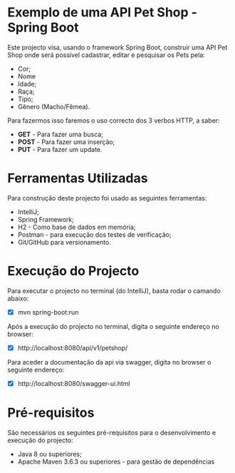 # Exemplo de uma API Pet Shop - Spring Boot
Este projecto visa, usando o framework Spring Boot, construir uma API Pet Shop onde será possível cadastrar, editar e pesquisar os Pets pela:
  - Cor;
  - Nome
  - Idade;
  - Raça;
  - Tipo;
  - Gênero (Macho/Fêmea).
 
 Para fazermos isso faremos o uso correcto dos 3 verbos HTTP, a saber:
  - **GET** - Para fazer uma busca;
  - **POST** - Para fazer uma inserção;
  - **PUT** - Para fazer um update.
 
# Ferramentas Utilizadas
Para construção deste projecto foi usado as seguintes ferramentas:

  - IntelliJ;
  - Spring Framework;
  - H2 - Como base de dados em memória;
  - Postman - para execução dos testes de verificação;
  - Git/GitHub para versionamento.

# Execução do Projecto
Para executar o projecto no terminal (do IntelliJ), basta rodar o camando abaixo:
  - [x] mvn spring-boot:run

Após a execução do projecto no terminal, digita o seguinte endereço no browser:
  - [x] http://localhost:8080/api/v1/petshop/

Para aceder a documentação da api via swagger, digita no browser o seguinte endereço:
  - [x] http://localhost:8080/swagger-ui.html

# Pré-requisitos
São necessários os seguintes pré-requisitos para o desenvolvimento e execução do projecto:
  - Java 8 ou superiores;
  - Apache Maven 3.6.3 ou superiores - para gestão de dependências
